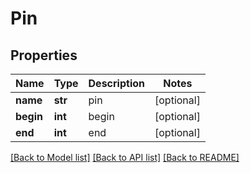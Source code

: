 # Pin

## Properties
Name | Type | Description | Notes
------------ | ------------- | ------------- | -------------
**name** | **str** | pin | [optional] 
**begin** | **int** | begin | [optional] 
**end** | **int** | end | [optional] 

[[Back to Model list]](../README.md#documentation-for-models) [[Back to API list]](../README.md#documentation-for-api-endpoints) [[Back to README]](../README.md)


